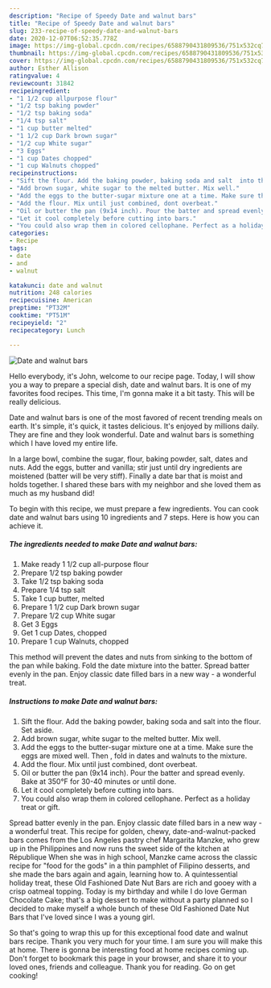 ```yaml
---
description: "Recipe of Speedy Date and walnut bars"
title: "Recipe of Speedy Date and walnut bars"
slug: 233-recipe-of-speedy-date-and-walnut-bars
date: 2020-12-07T06:52:35.778Z
image: https://img-global.cpcdn.com/recipes/6588790431809536/751x532cq70/date-and-walnut-bars-recipe-main-photo.jpg
thumbnail: https://img-global.cpcdn.com/recipes/6588790431809536/751x532cq70/date-and-walnut-bars-recipe-main-photo.jpg
cover: https://img-global.cpcdn.com/recipes/6588790431809536/751x532cq70/date-and-walnut-bars-recipe-main-photo.jpg
author: Esther Allison
ratingvalue: 4
reviewcount: 31842
recipeingredient:
- "1 1/2 cup allpurpose flour"
- "1/2 tsp baking powder"
- "1/2 tsp baking soda"
- "1/4 tsp salt"
- "1 cup butter melted"
- "1 1/2 cup Dark brown sugar"
- "1/2 cup White sugar"
- "3 Eggs"
- "1 cup Dates chopped"
- "1 cup Walnuts chopped"
recipeinstructions:
- "Sift the flour. Add the baking powder, baking soda and salt  into the flour. Set aside."
- "Add brown sugar, white sugar to the melted butter. Mix well."
- "Add the eggs to the butter-sugar mixture one at a time. Make sure the eggs are mixed well. Then , fold in dates and walnuts to the mixture."
- "Add the flour. Mix until just combined, dont overbeat."
- "Oil or butter the pan (9x14 inch). Pour the batter and spread evenly. Bake at 350°F for 30-40 minutes or until done."
- "Let it cool completely before cutting into bars."
- "You could also wrap them in colored cellophane. Perfect as a holiday treat or gift."
categories:
- Recipe
tags:
- date
- and
- walnut

katakunci: date and walnut 
nutrition: 248 calories
recipecuisine: American
preptime: "PT32M"
cooktime: "PT51M"
recipeyield: "2"
recipecategory: Lunch

---
```



![Date and walnut bars](https://img-global.cpcdn.com/recipes/6588790431809536/751x532cq70/date-and-walnut-bars-recipe-main-photo.jpg)

Hello everybody, it's John, welcome to our recipe page. Today, I will show you a way to prepare a special dish, date and walnut bars. It is one of my favorites food recipes. This time, I'm gonna make it a bit tasty. This will be really delicious.

Date and walnut bars is one of the most favored of recent trending meals on earth. It's simple, it's quick, it tastes delicious. It's enjoyed by millions daily. They are fine and they look wonderful. Date and walnut bars is something which I have loved my entire life.

In a large bowl, combine the sugar, flour, baking powder, salt, dates and nuts. Add the eggs, butter and vanilla; stir just until dry ingredients are moistened (batter will be very stiff). Finally a date bar that is moist and holds together. I shared these bars with my neighbor and she loved them as much as my husband did!


To begin with this recipe, we must prepare a few ingredients. You can cook date and walnut bars using 10 ingredients and 7 steps. Here is how you can achieve it.

<!--inarticleads1-->

##### The ingredients needed to make Date and walnut bars:

1. Make ready 1 1/2 cup all-purpose flour
1. Prepare 1/2 tsp baking powder
1. Take 1/2 tsp baking soda
1. Prepare 1/4 tsp salt
1. Take 1 cup butter, melted
1. Prepare 1 1/2 cup Dark brown sugar
1. Prepare 1/2 cup White sugar
1. Get 3 Eggs
1. Get 1 cup Dates, chopped
1. Prepare 1 cup Walnuts, chopped


This method will prevent the dates and nuts from sinking to the bottom of the pan while baking. Fold the date mixture into the batter. Spread batter evenly in the pan. Enjoy classic date filled bars in a new way - a wonderful treat. 

<!--inarticleads2-->

##### Instructions to make Date and walnut bars:

1. Sift the flour. Add the baking powder, baking soda and salt  into the flour. Set aside.
1. Add brown sugar, white sugar to the melted butter. Mix well.
1. Add the eggs to the butter-sugar mixture one at a time. Make sure the eggs are mixed well. Then , fold in dates and walnuts to the mixture.
1. Add the flour. Mix until just combined, dont overbeat.
1. Oil or butter the pan (9x14 inch). Pour the batter and spread evenly. Bake at 350°F for 30-40 minutes or until done.
1. Let it cool completely before cutting into bars.
1. You could also wrap them in colored cellophane. Perfect as a holiday treat or gift.


Spread batter evenly in the pan. Enjoy classic date filled bars in a new way - a wonderful treat. This recipe for golden, chewy, date-and-walnut-packed bars comes from the Los Angeles pastry chef Margarita Manzke, who grew up in the Philippines and now runs the sweet side of the kitchen at République When she was in high school, Manzke came across the classic recipe for &#34;food for the gods&#34; in a thin pamphlet of Filipino desserts, and she made the bars again and again, learning how to. A quintessential holiday treat, these Old Fashioned Date Nut Bars are rich and gooey with a crisp oatmeal topping. Today is my birthday and while I do love German Chocolate Cake; that&#39;s a big dessert to make without a party planned so I decided to make myself a whole bunch of these Old Fashioned Date Nut Bars that I&#39;ve loved since I was a young girl. 

So that's going to wrap this up for this exceptional food date and walnut bars recipe. Thank you very much for your time. I am sure you will make this at home. There is gonna be interesting food at home recipes coming up. Don't forget to bookmark this page in your browser, and share it to your loved ones, friends and colleague. Thank you for reading. Go on get cooking!
